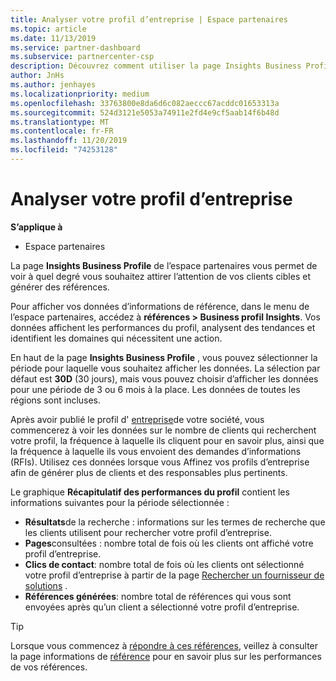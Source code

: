 ```yaml
---
title: Analyser votre profil d’entreprise | Espace partenaires
ms.topic: article
ms.date: 11/13/2019
ms.service: partner-dashboard
ms.subservice: partnercenter-csp
description: Découvrez comment utiliser la page Insights Business Profile pour voir à quel degré vous souhaitez attirer l’attention de vos clients cibles et générer des références.
author: JnHs
ms.author: jenhayes
ms.localizationpriority: medium
ms.openlocfilehash: 33763800e8da6d6c082aeccc67acddc01653313a
ms.sourcegitcommit: 524d3121e5053a74911e2fd4e9cf5aab14f6b48d
ms.translationtype: MT
ms.contentlocale: fr-FR
ms.lasthandoff: 11/20/2019
ms.locfileid: "74253128"
---
```

# <a name="analyze-your-business-profile"></a>Analyser votre profil d’entreprise
<!-- 
https://go.microsoft.com/fwlink/?linkid=849120
-->

**S’applique à**

- Espace partenaires

La page **Insights Business Profile** de l’espace partenaires vous permet de voir à quel degré vous souhaitez attirer l’attention de vos clients cibles et générer des références.

Pour afficher vos données d’informations de référence, dans le menu de l’espace partenaires, accédez à **références > Business profil Insights**. Vos données affichent les performances du profil, analysent des tendances et identifient les domaines qui nécessitent une action.

En haut de la page **Insights Business Profile** , vous pouvez sélectionner la période pour laquelle vous souhaitez afficher les données. La sélection par défaut est **30D** (30 jours), mais vous pouvez choisir d’afficher les données pour une période de 3 ou 6 mois à la place. Les données de toutes les régions sont incluses.

Après avoir publié le profil d' [entreprise](create-a-marketing-profile.md)de votre société, vous commencerez à voir les données sur le nombre de clients qui recherchent votre profil, la fréquence à laquelle ils cliquent pour en savoir plus, ainsi que la fréquence à laquelle ils vous envoient des demandes d’informations (RFIs). Utilisez ces données lorsque vous Affinez vos profils d’entreprise afin de générer plus de clients et des responsables plus pertinents.

Le graphique **Récapitulatif des performances du profil** contient les informations suivantes pour la période sélectionnée :

- **Résultats**de la recherche : informations sur les termes de recherche que les clients utilisent pour rechercher votre profil d’entreprise.
- **Pages**consultées : nombre total de fois où les clients ont affiché votre profil d’entreprise.
- **Clics de contact**: nombre total de fois où les clients ont sélectionné votre profil d’entreprise à partir de la page [Rechercher un fournisseur de solutions](https://www.microsoft.com/solution-providers/home) .
- **Références générées**: nombre total de références qui vous sont envoyées après qu’un client a sélectionné votre profil d’entreprise.

> [!TIP]
> Lorsque vous commencez à [répondre à ces références](responding-to-referrals.md), veillez à consulter la page informations de [référence](referral-insights.md) pour en savoir plus sur les performances de vos références.
